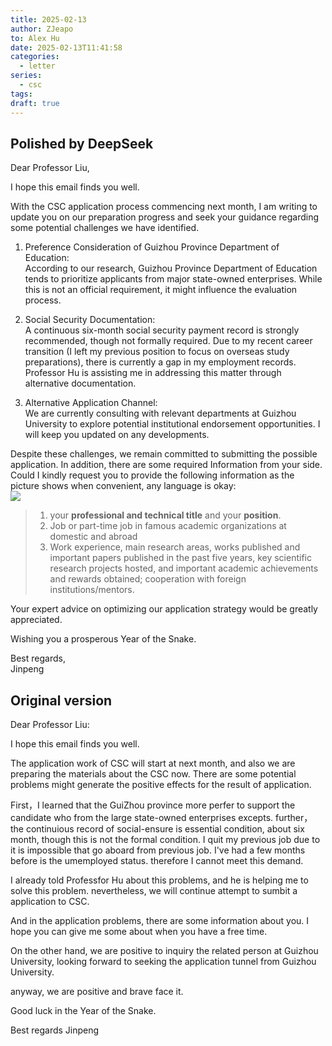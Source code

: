 ```yaml
---
title: 2025-02-13
author: ZJeapo
to: Alex Hu
date: 2025-02-13T11:41:58
categories:
  - letter
series:
  - csc
tags: 
draft: true
---
```

## Polished by DeepSeek

Dear Professor Liu,

I hope this email finds you well.

With the CSC application process commencing next month, I am writing to update you on our preparation progress and seek your guidance regarding some potential challenges we have identified.

1. Preference Consideration of Guizhou Province Department of Education:  
    According to our research, Guizhou Province Department of Education tends to prioritize applicants from major state-owned enterprises. While this is not an official requirement, it might influence the evaluation process.
    
2. Social Security Documentation:  
    A continuous six-month social security payment record is strongly recommended, though not formally required. Due to my recent career transition (I left my previous position to focus on overseas study preparations), there is currently a gap in my employment records. Professor Hu is assisting me in addressing this matter through alternative documentation.
    
3. Alternative Application Channel:  
    We are currently consulting with relevant departments at Guizhou University to explore potential institutional endorsement opportunities. I will keep you updated on any developments.
    

Despite these challenges, we remain committed to submitting the possible application. 
In addition, there are some required Information from your side. Could I kindly request you to provide the following information as the picture shows when convenient, any language is okay:  
![](../../images/Pasted%20image%2020250213110504.png)
> 1. your **professional and technical title** and your **position**.
> 2. Job or part-time job in famous academic organizations at domestic and abroad
> 3. Work experience, main research areas, works published and important papers published in the past five years, key scientific research projects hosted, and important academic achievements and rewards obtained; cooperation with foreign institutions/mentors.

Your expert advice on optimizing our application strategy would be greatly appreciated.

Wishing you a prosperous Year of the Snake.

Best regards,  
Jinpeng

## Original version

Dear Professor Liu:

I hope this email finds you well. 

The application work of CSC will start at next month, and also we are preparing the materials about the CSC now. There are some potential problems might generate the positive effects for the result of application.

First，I learned that the GuiZhou province more perfer to support the candidate who from the large state-owned enterprises excepts. further，the continuious record of social-ensure is essential condition, about six month, though this is not the formal condition. I quit my previous job due to it is impossible that go aboard from previous job. I've had a few months before is the umemployed status. therefore I cannot meet this demand. 

I already told Professfor Hu about this problems, and he is helping me to solve this problem. nevertheless, we will continue attempt to sumbit a application to CSC.

And in the application problems, there are some information about you. I hope you can give me some about when you have a free time.

On the other hand, we are positive to inquiry the related person at Guizhou University, looking forward to seeking the application tunnel from Guizhou University.

anyway, we are positive and brave face it.

Good luck in the Year of the Snake.

Best regards
Jinpeng


